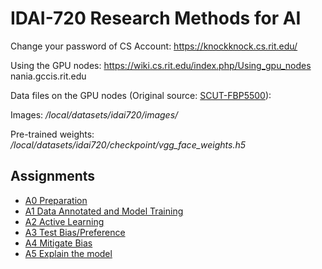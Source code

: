 # IDAI-720 Research Methods for AI

Change your password of CS Account:
https://knockknock.cs.rit.edu/

Using the GPU nodes:
https://wiki.cs.rit.edu/index.php/Using_gpu_nodes
nania.gccis.rit.edu

Data files on the GPU nodes (Original source: [SCUT-FBP5500](https://github.com/HCIILAB/SCUT-FBP5500-Database-Release)):

Images: _/local/datasets/idai720/images/_

Pre-trained weights: _/local/datasets/idai720/checkpoint/vgg_face_weights.h5_

## Assignments
- [A0 Preparation](A0.md)
- [A1 Data Annotated and Model Training](A1.md)
- [A2 Active Learning](A2.md)
- [A3 Test Bias/Preference](A3.md)
- [A4 Mitigate Bias](A4.md)
- [A5 Explain the model](A5.md)
